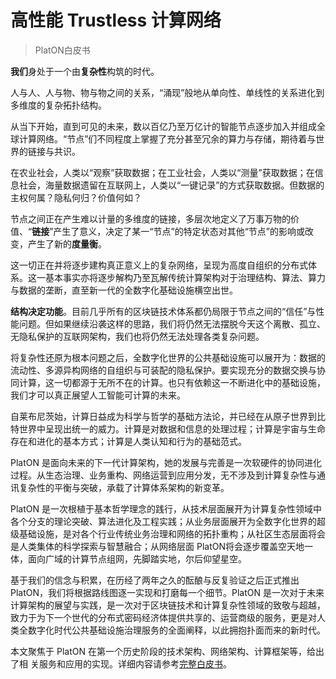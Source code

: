 # 高性能 Trustless 计算网络

> PlatON白皮书

**我们**身处于一个由**复杂性**构筑的时代。 

人与人、人与物、物与物之间的关系，“涌现”般地从单向性、单线性的关系进化到多维度的复杂拓扑结构。 

从当下开始，直到可见的未来，数以百亿乃至万亿计的智能节点逐步加入并组成全球计算网络。“节点”们不同程度上掌握了充分甚至冗余的算力与存储，期待着与世界的链接与共识。 

在农业社会，人类以“观察”获取数据；在工业社会，人类以“测量”获取数据；在信息社会，海量数据遗留在互联网上，人类以“一键记录”的方式获取数据。但数据的主权何属？隐私何归？价值何如？ 

节点之间正在产生难以计量的多维度的链接，多层次地定义了万事万物的价值、“**链接**”产生了意义，决定了某一“节点”的特定状态对其他“节点”的影响或改变，产生了新的**度量衡**。 

这一切正在并将逐步建构真正意义上的复杂网络，呈现为高度自组织的分布式体系。这一基本事实亦将逐步解构乃至瓦解传统计算架构对于治理结构、算法、算力与数据的垄断，直至新一代的全数字化基础设施横空出世。

**结构决定功能**。目前几乎所有的区块链技术体系都仍局限于节点之间的“信任”与性能问题。但如果继续沿袭这样的思路，我们将仍然无法摆脱今天这个离散、孤立、无隐私保护的互联网架构，我们也将仍然无法处理各类复杂问题。

将复杂性还原为根本问题之后，全数字化世界的公共基础设施可以展开为：数据的流动性、多源异构网络的自组织与可装配的隐私保护。要实现充分的数据交换与协同计算，这一切都源于无所不在的计算。也只有依赖这一不断进化中的基础设施，我们才可以真正展望人工智能可计算的未来。 

自莱布尼茨始，计算日益成为科学与哲学的基础方法论，并已经在从原子世界到比特世界中呈现出统一的威力。计算是对数据和信息的处理过程；计算是宇宙与生命存在和进化的基本方式；计算是人类认知和行为的基础范式。 

PlatON 是面向未来的下一代计算架构，她的发展与完善是一次软硬件的协同进化过程。从生态治理、业务重构、网络运营到应用分发，无不涉及到计算复杂性与通讯复杂性的平衡与突破，承载了计算体系架构的新变革。 

PlatON 是一次根植于基本哲学理念的践行，从技术层面展开为计算复杂性领域中各个分支的理论突破、算法进化及工程实践；从业务层面展开为全数字化世界的超级基础设施，是对各个行业传统业务治理和网络的拓扑重构；从社区生态层面将会是人类集体的科学探索与智慧融合；从网络层面 PlatON将会逐步覆盖空天地一体，面向广域的计算节点组网，先脚踏实地，尔后仰望星空。 

基于我们的信念与积累，在历经了两年之久的酝酿与反复验证之后正式推出 PlatON，我们将根据路线图逐一实现和打磨每一个细节。PlatON 是一次对于未来计算架构的展望与实践，是一次对于区块链技术和计算复杂性领域的致敬与超越，致力于为下一个世代的分布式密码经济体提供共享的、运营商级的服务，更是对人类全数字化时代公共基础设施治理服务的全面阐释，以此拥抱扑面而来的新时代。 

本文聚焦于 PlatON 在第一个历史阶段的技术架构、网络架构、计算框架等，给出了相 关服务和应用的实现。详细内容请参考[完整白皮书](https://www.platon.network/static-new/pdf/zh/PlatON_A_High-Efficiency_Trustless_Computing_Network_Whitepaper_ZH.pdf)。
